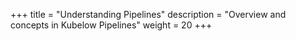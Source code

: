 +++
title = "Understanding Pipelines"
description = "Overview and concepts in Kubelow Pipelines"
weight = 20
+++